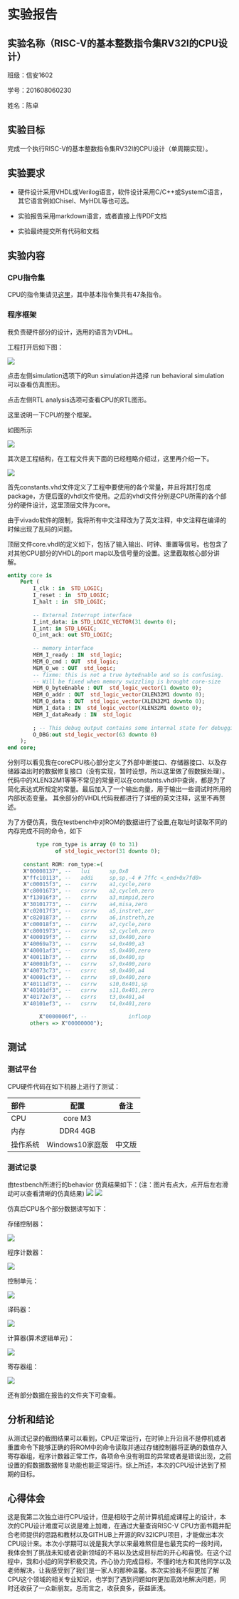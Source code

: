 # 实验报告

## 实验名称（RISC-V的基本整数指令集RV32I的CPU设计）

班级：信安1602

学号：201608060230

姓名：陈卓

## 实验目标

完成一个执行RISC-V的基本整数指令集RV32I的CPU设计（单周期实现）。

## 实验要求

- 硬件设计采用VHDL或Verilog语言，软件设计采用C/C++或SystemC语言，其它语言例如Chisel、MyHDL等也可选。

- 实验报告采用markdown语言，或者直接上传PDF文档

- 实验最终提交所有代码和文档

## 实验内容

### CPU指令集

CPU的指令集请见[这里](https://riscv.org/specifications/)，其中基本指令集共有47条指令。


### 程序框架

我负责硬件部分的设计，选用的语言为VDHL。

工程打开后如下图：

![](https://github.com/luojike/cpudesign/blob/master/2019/陈卓_陈德飞/201608060230_陈卓/实验报告/工程界面.jpg)

点击左侧simulation选项下的Run simulation并选择 run behavioral simulation 可以查看仿真图形。

点击左侧RTL analysis选项可查看CPU的RTL图形。


这里说明一下CPU的整个框架。

如图所示

![](https://github.com/luojike/cpudesign/blob/master/2019/陈卓_陈德飞/201608060230_陈卓/实验报告/rpu_core_diagram.png)

其次是工程结构，在工程文件夹下面的已经粗略介绍过，这里再介绍一下。

![](https://github.com/luojike/cpudesign/blob/master/2019/陈卓_陈德飞/201608060230_陈卓/实验报告/VHDL文件结构.png)

首先constants.vhd文件定义了工程中要使用的各个常量，并且将其打包成package，方便后面的vhdl文件使用。之后的vhdl文件分别是CPU所需的各个部分的硬件设计，这里顶层文件为core。

由于vivado软件的限制，我将所有中文注释改为了英文注释，中文注释在编译的时候出现了乱码的问题。

顶层文件core.vhdl的定义如下，包括了输入输出、时钟、重置等信号。也包含了对其他CPU部分的VHDL的port map以及信号量的设置。这里截取核心部分讲解。

```vhdl
entity core is
    Port (
        I_clk : in  STD_LOGIC;
        I_reset : in  STD_LOGIC;
        I_halt : in  STD_LOGIC;
        
        -- External Interrupt interface
        I_int_data: in STD_LOGIC_VECTOR(31 downto 0);
        I_int: in STD_LOGIC;
        O_int_ack: out STD_LOGIC;
        
        -- memory interface
        MEM_I_ready : IN  std_logic;
        MEM_O_cmd : OUT  std_logic;
        MEM_O_we : OUT  std_logic;
        -- fixme: this is not a true byteEnable and so is confusing.
        -- Will be fixed when memory swizzling is brought core-size
        MEM_O_byteEnable : OUT  std_logic_vector(1 downto 0);
        MEM_O_addr : OUT  std_logic_vector(XLEN32M1 downto 0);
        MEM_O_data : OUT  std_logic_vector(XLEN32M1 downto 0);
        MEM_I_data : IN  std_logic_vector(XLEN32M1 downto 0);
        MEM_I_dataReady : IN  std_logic
        
        ; -- This debug output contains some internal state for debugging
        O_DBG:out std_logic_vector(63 downto 0)
	);
end core;
```
分别可以看见我在coreCPU核心部分定义了外部中断接口、存储器接口、以及存储器溢出时的数据修复接口（没有实现，暂时设想，所以这里做了假数据处理）。代码中的XLEN32M1等等不常见的常量可以在constants.vhdl中查询，都是为了简化表达式所规定的常量。最后加入了一个输出向量，用于输出一些调试时所用的内部状态变量。
其余部分的VHDL代码我都进行了详细的英文注释，这里不再赘述。

为了方便仿真，我在testbench中对ROM的数据进行了设置,在取址时读取不同的内存完成不同的命令，如下
```vhdl
         type rom_type is array (0 to 31)
               of std_logic_vector(31 downto 0);
               
     constant ROM: rom_type:=(   
     X"00008137", --   lui      sp,0x8
     X"ffc10113", --   addi     sp,sp,-4 # 7ffc <_end+0x7fd0>
     X"c00015f3", --   csrrw    a1,cycle,zero
     X"c8001673", --   csrrw    a2,cycleh,zero
     X"f13016f3", --   csrrw    a3,mimpid,zero
     X"30101773", --   csrrw    a4,misa,zero
     X"c02017f3", --   csrrw    a5,instret,zer
     X"c8201873", --   csrrw    a6,instreth,ze
     X"c00018f3", --   csrrw    a7,cycle,zero
     X"c8001973", --   csrrw    s2,cycleh,zero
     X"400019f3", --   csrrw    s3,0x400,zero
     X"40069a73", --   csrrw    s4,0x400,a3
     X"40001af3", --   csrrw    s5,0x400,zero
     X"40011b73", --   csrrw    s6,0x400,sp
     X"40001bf3", --   csrrw    s7,0x400,zero
     X"40073c73", --   csrrc    s8,0x400,a4
     X"40001cf3", --   csrrw    s9,0x400,zero
     X"40111d73", --   csrrw    s10,0x401,sp
     X"40101df3", --   csrrw    s11,0x401,zero
     X"40172e73", --   csrrs    t3,0x401,a4
     X"40101ef3", --   csrrw    t4,0x401,zero

          X"0000006f", --             infloop
       others => X"00000000");

```

## 测试

### 测试平台

CPU硬件代码在如下机器上进行了测试：

| 部件     |       配置       |  备注  |
| :------- | :--------------: | :----: |
| CPU      |  core M3   |        |
| 内存     |     DDR4 4GB     |        |
| 操作系统 | Windows10家庭版 | 中文版 |

### 测试记录

由testbench所进行的behavior 仿真结果如下：(注：图片有点大，点开后左右滑动可以查看清晰的仿真结果)
![](https://github.com/luojike/cpudesign/blob/master/2019/陈卓_陈德飞/201608060230_陈卓/实验报告/仿真结果1.png)
![](https://github.com/luojike/cpudesign/blob/master/2019/陈卓_陈德飞/201608060230_陈卓/实验报告/仿真结果2.png)

仿真后CPU各个部分数据读写如下：

存储控制器：

![](https://github.com/luojike/cpudesign/blob/master/2019/陈卓_陈德飞/201608060230_陈卓/实验报告/memctl仿真数据.png)

程序计数器：

![](https://github.com/luojike/cpudesign/blob/master/2019/陈卓_陈德飞/201608060230_陈卓/实验报告/pcunit仿真数据.png)

控制单元：

![](https://github.com/luojike/cpudesign/blob/master/2019/陈卓_陈德飞/201608060230_陈卓/实验报告/control仿真数据.png)

译码器：

![](https://github.com/luojike/cpudesign/blob/master/2019/陈卓_陈德飞/201608060230_陈卓/实验报告/decoder仿真数据.png)

计算器(算术逻辑单元)：

![](https://github.com/luojike/cpudesign/blob/master/2019/陈卓_陈德飞/201608060230_陈卓/实验报告/alu仿真数据.png)

寄存器组：

![](https://github.com/luojike/cpudesign/blob/master/2019/陈卓_陈德飞/201608060230_陈卓/实验报告/reg仿真数据.png)

还有部分数据在报告的文件夹下可查看。

## 分析和结论

从测试记录的截图结果可以看到，CPU正常运行，在时钟上升沿且不是停机或者重置命令下能够正确的将ROM中的命令读取并通过存储控制器将正确的数值存入寄存器组，程序计数器正常工作，各项命令没有明显的异常或者是错误出现，之前设置的假数据数据修复功能也能正常运行。综上所述，本次的CPU设计达到了预期的目标。

## 心得体会

这是我第二次独立进行CPU设计，但是相较于之前计算机组成课程上的设计，本次的CPU设计难度可以说是难上加难，在通过大量查询RISC-V CPU方面书籍并配合老师提供的思路和教材以及GITHUB上开源的RV32ICPU项目，才能做出本次CPU设计来。本次小学期可以说是我大学以来最难熬但是也最充实的一段时间，我体会到了挑战未知或者说新领域的不易以及达成目标后的开心和喜悦。在这个过程中，我和小组的同学积极交流，齐心协力完成目标，不懂的地方和其他同学以及老师解决，让我感受到了我们是一家人的那种温馨。本次实验我不但更加了解CPU这个领域的相关专业知识，也学到了遇到问题如何更加高效地解决问题，同时还收获了一众新朋友。总而言之，收获良多，获益匪浅。
